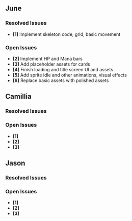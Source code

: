 ## June
### Resolved Issues
- **[1]** Implement skeleton code, grid, basic movement

### Open Issues

- **[2]** Implement HP and Mana bars
- **[3]** Add placeholder assets for cards
- **[4]** Finish loading and title screen UI and assets
- **[5]** Add sprite idle and other animations, visual effects
- **[6]** Replace basic assets with polished assets

## Camillia
### Resolved Issues

### Open Issues
- **[1]**
- **[2]**
- **[3]**

## Jason
### Resolved Issues

### Open Issues
- **[1]**
- **[2]**
- **[3]**